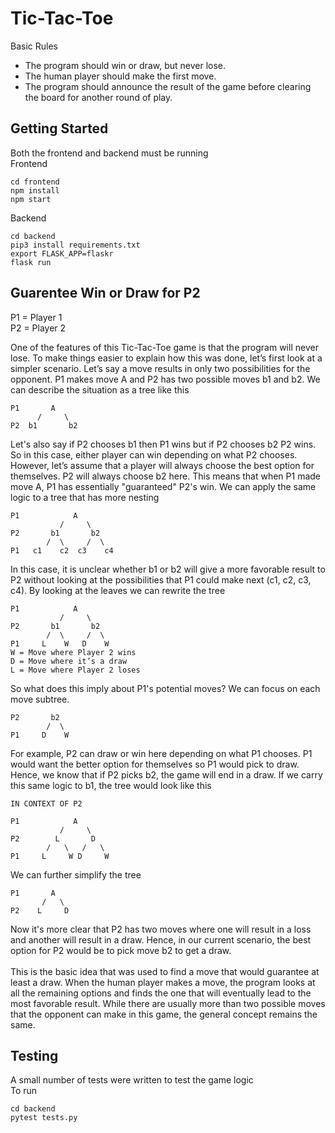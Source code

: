 # Tic-Tac-Toe
Basic Rules
   * The program should win or draw, but never lose.
   * The human player should make the first move.
   * The program should announce the result of the game before clearing the board for 
     another round of play.

## Getting Started
Both the frontend and backend must be running <br />
Frontend
```
cd frontend
npm install
npm start
```
Backend
```
cd backend
pip3 install requirements.txt
export FLASK_APP=flaskr
flask run
```
## Guarentee Win or Draw for P2
P1 = Player 1 <br />
P2 = Player 2

One of the features of this Tic-Tac-Toe game is that the program will never lose.
To make things easier to explain how this was done, let’s first look at a simpler scenario. Let’s say a move results in only two possibilities for the opponent. 
P1 makes move A and P2 has two possible moves b1 and b2. We can describe the situation as a tree like this
```
P1       A
      /     \ 
P2  b1       b2
```
Let's also say if P2 chooses b1 then P1 wins but if P2 chooses b2 P2 wins. 
So in this case, either player can win depending on what P2 chooses. However, let’s assume that a player will always choose the best option for themselves. P2 will always choose b2 here. This means that when P1 made move A, P1 has essentially "guaranteed" P2's win. We can apply the same logic to a tree that has more nesting
```
P1            A
           /     \ 
P2       b1       b2
        /  \     /  \
P1   c1    c2  c3    c4
```
In this case, it is unclear whether b1 or b2 will give a more favorable result to P2 without looking at the possibilities that P1 could make next (c1, c2, c3, c4). By looking at the leaves we can rewrite the tree
```
P1            A
           /     \ 
P2       b1       b2
        /  \     /  \
P1     L    W   D    W
W = Move where Player 2 wins
D = Move where it’s a draw
L = Move where Player 2 loses
```
So what does this imply about P1's potential moves? We can focus on each move subtree. 
```
P2       b2 
        /  \ 
P1     D    W  
```
For example, P2 can draw or win here depending on what P1 chooses. P1 would want the better option for themselves so P1 would pick to draw. Hence, we know that if P2 picks b2, the game will end in a draw. If we carry this same logic to b1, the tree would look like this
```
IN CONTEXT OF P2

P1            A
           /     \ 
P2        L       D
        /   \   /   \
P1     L     W D     W

```
We can further simplify the tree
```
P1       A 
       /   \ 
P2    L     D
```
Now it's more clear that P2 has two moves where one will result in a loss and another will result in a draw. Hence, in our current scenario, the best option for P2 would be to pick move b2 to get a draw. 
<br /> 
<br /> 
This is the basic idea that was used to find a move that would guarantee at least a draw. When the human player makes a move, the program looks at all the remaining options and finds the one that will eventually lead to the most favorable result. While there are usually more than two possible moves that the opponent can make in this game, the general concept remains the same.

## Testing
A small number of tests were written to test the game logic <br /> 
To run
```
cd backend
pytest tests.py
```